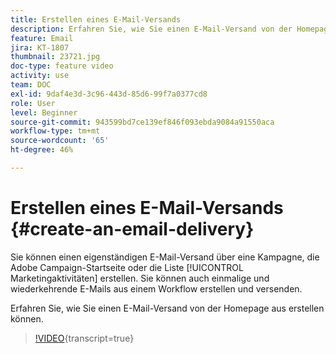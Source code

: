 ```yaml
---
title: Erstellen eines E-Mail-Versands
description: Erfahren Sie, wie Sie einen E-Mail-Versand von der Homepage aus erstellen können.
feature: Email
jira: KT-1807
thumbnail: 23721.jpg
doc-type: feature video
activity: use
team: DOC
exl-id: 9daf4e3d-3c96-443d-85d6-99f7a0377cd8
role: User
level: Beginner
source-git-commit: 943599bd7ce139ef846f093ebda9084a91550aca
workflow-type: tm+mt
source-wordcount: '65'
ht-degree: 46%

---
```


# Erstellen eines E-Mail-Versands {#create-an-email-delivery}

Sie können einen eigenständigen E-Mail-Versand über eine Kampagne, die Adobe Campaign-Startseite oder die Liste [!UICONTROL Marketingaktivitäten] erstellen. Sie können auch einmalige und wiederkehrende E-Mails aus einem Workflow erstellen und versenden.

Erfahren Sie, wie Sie einen E-Mail-Versand von der Homepage aus erstellen können.

>[!VIDEO](https://video.tv.adobe.com/v/23721?learn=on){transcript=true}
